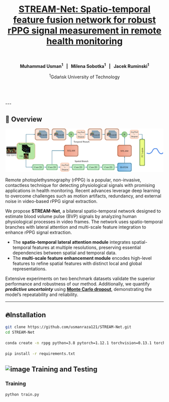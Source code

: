 <h1 align="center">
  <a href="https://doi.org/10.1016/j.knosys.2025.114080" target="_blank">
    STREAM-Net: Spatio-temporal feature fusion network for robust rPPG signal measurement in remote health monitoring
  </a>
</h1>


<div align="center" style="margin-top: 20px; margin-bottom: 20px;">

<br>

**Muhammad Usman<sup>1</sup> &nbsp;&nbsp;|&nbsp;&nbsp; Milena Sobotka<sup>1</sup> &nbsp;&nbsp;|&nbsp;&nbsp; Jacek Ruminski<sup>1</sup>**


<sup>1</sup>Gdańsk University of Technology

<br><br>

</div>
---

## 🚀 Overview
![STREAM-Net](figures/figure1.png)

Remote photoplethysmography (rPPG) is a popular, non-invasive, contactless technique for detecting physiological signals with promising applications in health monitoring. Recent advances leverage deep learning to overcome challenges such as motion artifacts, redundancy, and external noise in video-based rPPG signal extraction.

We propose **STREAM-Net**, a bilateral spatio-temporal network designed to estimate blood volume pulse (BVP) signals by analyzing human physiological processes in video frames. The network uses spatio-temporal branches with lateral attention and multi-scale feature integration to enhance rPPG signal extraction.

- The **spatio-temporal lateral attention module** integrates spatial-temporal features at multiple resolutions, preserving essential dependencies between spatial and temporal data.
- The **multi-scale feature enhancement module** encodes high-level features to refine spatial features with distinct local and global representations.

Extensive experiments on two benchmark datasets validate the superior performance and robustness of our method. Additionally, we quantify ***predictive uncertainty*** using **[Monte Carlo dropout](link)**, demonstrating the model’s repeatability and reliability.

---


## 🔥Installation
```bash
git clone https://github.com/usmanraza121/STREAM-Net.git
cd STREAM-Net

conda create -n rppg python=3.8 pytorch=1.12.1 torchvision=0.13.1 torchaudio=0.12.1 cudatoolkit=10.2 -c pytorch -q -y

pip install -r requirements.txt
```

## <img width="40" height="40" alt="image" src="https://github.com/user-attachments/assets/096a7afc-0e6d-42fe-8017-c8f9b6f38dff" /> Training and Testing
### Training
```bash
python train.py

```



